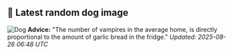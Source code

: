 ## 🐶 Latest random dog image
![Dog](https://images.dog.ceo/breeds/terrier-russell/iguet5.jpg)
**Advice:** "The number of vampires in the average home, is directly proportional to the amount of garlic bread in the fridge."
*Updated: 2025-08-26 06:48 UTC*
